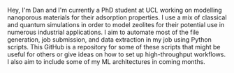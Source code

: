 Hey, I'm Dan and I'm currently a PhD student at UCL working on modelling nanoporous materials for their adsorption properties.
I use a mix of classical and quantum simulations in order to model zeolites for their potential use in numerous industrial applications.
I aim to automate most of the file generation, job submission, and data extraction in my job using Python scripts.
This GitHub is a repository for some of these scripts that might be useful for others or give ideas on how to set up high-throughput workflows.
I also aim to include some of my ML architectures in coming months.





